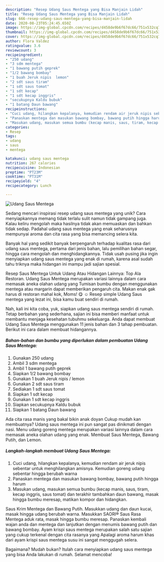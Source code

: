 ```yaml
---
description: "Resep Udang Saus Mentega yang Bisa Manjain Lidah"
title: "Resep Udang Saus Mentega yang Bisa Manjain Lidah"
slug: 666-resep-udang-saus-mentega-yang-bisa-manjain-lidah
date: 2020-08-23T05:24:45.650Z
image: https://img-global.cpcdn.com/recipes/d458de9b6f67dc66/751x532cq70/udang-saus-mentega-foto-resep-utama.jpg
thumbnail: https://img-global.cpcdn.com/recipes/d458de9b6f67dc66/751x532cq70/udang-saus-mentega-foto-resep-utama.jpg
cover: https://img-global.cpcdn.com/recipes/d458de9b6f67dc66/751x532cq70/udang-saus-mentega-foto-resep-utama.jpg
author: Flora Valdez
ratingvalue: 3.6
reviewcount: 3
recipeingredient:
- "250 udang"
- "3 sdm mentega"
- "1 bawang putih geprek"
- "1/2 bawang bombay"
- "1 buah Jeruk nipis  lemon"
- "2 sdt saus tiram"
- "1 sdt saus tomat"
- "1 sdt kecap"
- "1 sdt kecap inggris"
- "secukupnya Kaldu bubuk"
- "1 batang Daun bawang"
recipeinstructions:
- "Cuci udang, hilangkan kepalanya, kemudian rendam air jeruk nipis sebentar untuk menghilangkan amisnya. Kemudian goreng udang sebentar hingga berubah warna"
- "Panaskan mentega dan masukan bawang bombay, bawang putih hingga harum"
- "Masukan udang, masukan semua bumbu (kecap manis, saus, tiram, kecap inggris, saus tomat) dan terakhir tambahkan daun bawang, masak hingga bumbu meresap, matikan kompor dan hidangkan."
categories:
- Resep
tags:
- udang
- saus
- mentega

katakunci: udang saus mentega 
nutrition: 267 calories
recipecuisine: Indonesian
preptime: "PT23M"
cooktime: "PT31M"
recipeyield: "4"
recipecategory: Lunch

---
```



![Udang Saus Mentega](https://img-global.cpcdn.com/recipes/d458de9b6f67dc66/751x532cq70/udang-saus-mentega-foto-resep-utama.jpg)

Sedang mencari inspirasi resep udang saus mentega yang unik? Cara menyiapkannya memang tidak terlalu sulit namun tidak gampang juga. Kalau keliru mengolah maka hasilnya tidak akan memuaskan dan bahkan tidak sedap. Padahal udang saus mentega yang enak seharusnya mempunyai aroma dan cita rasa yang bisa memancing selera kita.

Banyak hal yang sedikit banyak berpengaruh terhadap kualitas rasa dari udang saus mentega, pertama dari jenis bahan, lalu pemilihan bahan segar, hingga cara mengolah dan menghidangkannya. Tidak usah pusing jika ingin menyiapkan udang saus mentega yang enak di rumah, karena asal sudah tahu triknya maka hidangan ini mampu jadi sajian spesial.

Resep Saus Mentega Untuk Udang Atau Hidangan Lainnya: Top Ala Restoran. Udang Saus Mentega merupakan variasi lainnya dalam cara memasak aneka olahan udang yang Tumisan bumbu dengan menggunakan mentega atau margarin dapat memberikan pengaruh cita. Makan enak gak harus di restoran mahal kok, Moms! 😋 ☺ Resep simple Udang Saus mentega yang lezat ini, bisa kamu buat sendiri di rumah.


Nah, kali ini kita coba, yuk, siapkan udang saus mentega sendiri di rumah. Tetap berbahan yang sederhana, sajian ini bisa memberi manfaat untuk membantu menjaga kesehatan tubuhmu sekeluarga. Anda dapat membuat Udang Saus Mentega menggunakan 11 jenis bahan dan 3 tahap pembuatan. Berikut ini cara dalam membuat hidangannya.

<!--inarticleads1-->

##### Bahan-bahan dan bumbu yang diperlukan dalam pembuatan Udang Saus Mentega:

1. Gunakan 250 udang
1. Ambil 3 sdm mentega
1. Ambil 1 bawang putih geprek
1. Siapkan 1/2 bawang bombay
1. Gunakan 1 buah Jeruk nipis / lemon
1. Gunakan 2 sdt saus tiram
1. Sediakan 1 sdt saus tomat
1. Siapkan 1 sdt kecap
1. Gunakan 1 sdt kecap inggris
1. Siapkan secukupnya Kaldu bubuk
1. Siapkan 1 batang Daun bawang


Ada cita rasa manis yang bakal bikin anak doyan Cukup mudah kan membuatnya? Udang saus mentega ini pun sangat pas dinikmati dengan nasi. Menu udang goreng mentega merupakan variasi lainnya dalam cara memasak aneka olahan udang yang enak. Membuat Saus Mentega, Bawang Putih, dan Lemon. 

<!--inarticleads2-->

##### Langkah-langkah membuat Udang Saus Mentega:

1. Cuci udang, hilangkan kepalanya, kemudian rendam air jeruk nipis sebentar untuk menghilangkan amisnya. Kemudian goreng udang sebentar hingga berubah warna
1. Panaskan mentega dan masukan bawang bombay, bawang putih hingga harum
1. Masukan udang, masukan semua bumbu (kecap manis, saus, tiram, kecap inggris, saus tomat) dan terakhir tambahkan daun bawang, masak hingga bumbu meresap, matikan kompor dan hidangkan.


Saus Krim Mentega dan Bawang Putih. Masukkan udang dan daun kucai, masak hingga udang berubah warna. Masukkan SAORI® Saus Rasa Mentega aduk rata, masak hingga bumbu meresap. Panaskan kembali wajan anda dan mentega dan lanjutkan dengan menumis bawang putih dan bawang bombay. Ayam krispi saus mentega merupakan salah satu sajian yang cukup terkenal dengan cita rasanya yang Apalagi aroma harum khas dari ayam krispi saus mentega susu ini sangat menggugah selera. 

Bagaimana? Mudah bukan? Itulah cara menyiapkan udang saus mentega yang bisa Anda lakukan di rumah. Selamat mencoba!
